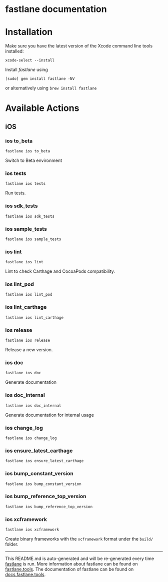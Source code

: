 fastlane documentation
================
# Installation

Make sure you have the latest version of the Xcode command line tools installed:

```
xcode-select --install
```

Install _fastlane_ using
```
[sudo] gem install fastlane -NV
```
or alternatively using `brew install fastlane`

# Available Actions
## iOS
### ios to_beta
```
fastlane ios to_beta
```
Switch to Beta environment
### ios tests
```
fastlane ios tests
```
Run tests.
### ios sdk_tests
```
fastlane ios sdk_tests
```

### ios sample_tests
```
fastlane ios sample_tests
```

### ios lint
```
fastlane ios lint
```
Lint to check Carthage and CocoaPods compatibility.
### ios lint_pod
```
fastlane ios lint_pod
```

### ios lint_carthage
```
fastlane ios lint_carthage
```

### ios release
```
fastlane ios release
```
Release a new version.
### ios doc
```
fastlane ios doc
```
Generate documentation
### ios doc_internal
```
fastlane ios doc_internal
```
Generate documentation for internal usage
### ios change_log
```
fastlane ios change_log
```

### ios ensure_latest_carthage
```
fastlane ios ensure_latest_carthage
```

### ios bump_constant_version
```
fastlane ios bump_constant_version
```

### ios bump_reference_top_version
```
fastlane ios bump_reference_top_version
```

### ios xcframework
```
fastlane ios xcframework
```
Create binary frameworks with the `xcframework` format under the `build/` folder.

----

This README.md is auto-generated and will be re-generated every time [fastlane](https://fastlane.tools) is run.
More information about fastlane can be found on [fastlane.tools](https://fastlane.tools).
The documentation of fastlane can be found on [docs.fastlane.tools](https://docs.fastlane.tools).
